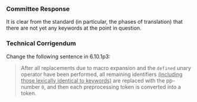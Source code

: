 ### Committee Response

It is clear from the standard (in particular, the phases of translation) that
there are not yet any keywords at the point in question.

### Technical Corrigendum

Change the following sentence in 6.10.1p3:

> After all replacements due to macro expansion and the `defined` unary operator
> have been performed, all remaining identifiers <u>(including those lexically
> identical to keywords)</u> are replaced with the pp-number `0`, and then each
> preprocessing token is converted into a token.

